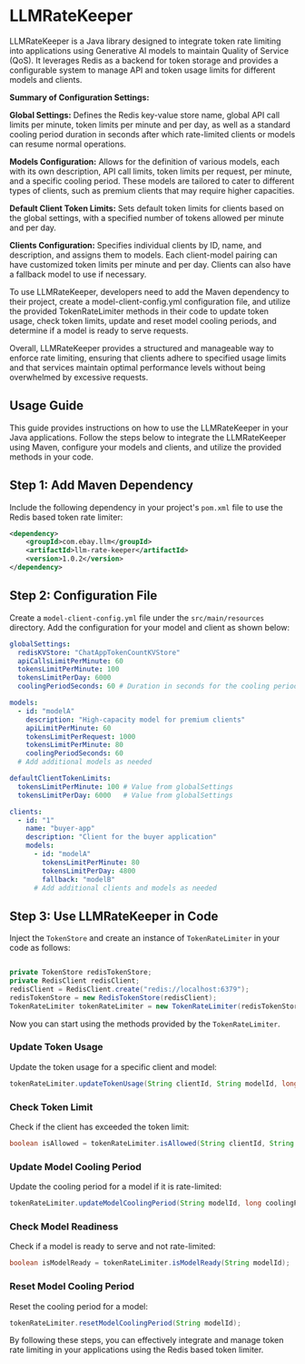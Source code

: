 # LLMRateKeeper 
LLMRateKeeper is a Java library designed to integrate token rate limiting into applications using Generative AI models to maintain Quality of Service (QoS). It leverages Redis as a backend for token storage and provides a configurable system to manage API and token usage limits for different models and clients.

**Summary of Configuration Settings:**

**Global Settings:** Defines the Redis key-value store name, global API call limits per minute, token limits per minute and per day, as well as a standard cooling period duration in seconds after which rate-limited clients or models can resume normal operations.

**Models Configuration:** Allows for the definition of various models, each with its own description, API call limits, token limits per request, per minute, and a specific cooling period. These models are tailored to cater to different types of clients, such as premium clients that may require higher capacities.

**Default Client Token Limits:** Sets default token limits for clients based on the global settings, with a specified number of tokens allowed per minute and per day.

**Clients Configuration:** Specifies individual clients by ID, name, and description, and assigns them to models. Each client-model pairing can have customized token limits per minute and per day. Clients can also have a fallback model to use if necessary.

To use LLMRateKeeper, developers need to add the Maven dependency to their project, create a model-client-config.yml configuration file, and utilize the provided TokenRateLimiter methods in their code to update token usage, check token limits, update and reset model cooling periods, and determine if a model is ready to serve requests.

Overall, LLMRateKeeper provides a structured and manageable way to enforce rate limiting, ensuring that clients adhere to specified usage limits and that services maintain optimal performance levels without being overwhelmed by excessive requests.

## Usage Guide

This guide provides instructions on how to use the LLMRateKeeper in your Java applications. Follow the steps below to integrate the LLMRateKeeper using Maven, configure your models and clients, and utilize the provided methods in your code.

## Step 1: Add Maven Dependency

Include the following dependency in your project's `pom.xml` file to use the Redis based token rate limiter:

```xml
<dependency>
    <groupId>com.ebay.llm</groupId>
    <artifactId>llm-rate-keeper</artifactId>
    <version>1.0.2</version>
</dependency>
```

## Step 2: Configuration File

Create a `model-client-config.yml` file under the `src/main/resources` directory. Add the configuration for your model and client as shown below:

```yaml
globalSettings:
  redisKVStore: "ChatAppTokenCountKVStore"
  apiCallsLimitPerMinute: 60
  tokensLimitPerMinute: 100
  tokensLimitPerDay: 6000
  coolingPeriodSeconds: 60 # Duration in seconds for the cooling period

models:
  - id: "modelA"
    description: "High-capacity model for premium clients"
    apiLimitPerMinute: 60
    tokensLimitPerRequest: 1000
    tokensLimitPerMinute: 80
    coolingPeriodSeconds: 60
  # Add additional models as needed

defaultClientTokenLimits:
  tokensLimitPerMinute: 100 # Value from globalSettings
  tokensLimitPerDay: 6000   # Value from globalSettings

clients:
  - id: "1"
    name: "buyer-app"
    description: "Client for the buyer application"
    models:
      - id: "modelA"
        tokensLimitPerMinute: 80
        tokensLimitPerDay: 4800
        fallback: "modelB"
      # Add additional clients and models as needed
```

## Step 3: Use LLMRateKeeper in Code

Inject the `TokenStore` and create an instance of `TokenRateLimiter` in your code as follows:

```java

private TokenStore redisTokenStore;
private RedisClient redisClient;
redisClient = RedisClient.create("redis://localhost:6379");
redisTokenStore = new RedisTokenStore(redisClient);
TokenRateLimiter tokenRateLimiter = new TokenRateLimiter(redisTokenStore);
```

Now you can start using the methods provided by the `TokenRateLimiter`.

### Update Token Usage

Update the token usage for a specific client and model:

```java
tokenRateLimiter.updateTokenUsage(String clientId, String modelId, long tokensUsed);
```

### Check Token Limit

Check if the client has exceeded the token limit:

```java
boolean isAllowed = tokenRateLimiter.isAllowed(String clientId, String modelId, long tokensRequested);
```

### Update Model Cooling Period

Update the cooling period for a model if it is rate-limited:

```java
tokenRateLimiter.updateModelCoolingPeriod(String modelId, long coolingPeriodSeconds);
```

### Check Model Readiness

Check if a model is ready to serve and not rate-limited:

```java
boolean isModelReady = tokenRateLimiter.isModelReady(String modelId);
```

### Reset Model Cooling Period

Reset the cooling period for a model:

```java
tokenRateLimiter.resetModelCoolingPeriod(String modelId);
```

By following these steps, you can effectively integrate and manage token rate limiting in your applications using the Redis based token limiter.
